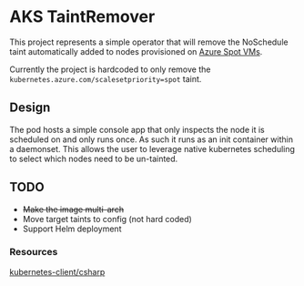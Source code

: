 # AKS TaintRemover
This project represents a simple operator that will remove the NoSchedule taint automatically added to nodes provisioned on [Azure Spot VMs](https://azure.microsoft.com/en-us/services/virtual-machines/spot/).

Currently the project is hardcoded to only remove the ```kubernetes.azure.com/scalesetpriority=spot``` taint.

## Design
The pod hosts a simple console app that only inspects the node it is scheduled on and only runs once. As such it runs as an init container within a daemonset. This allows the user to leverage native kubernetes scheduling to select which nodes need to be un-tainted.

## TODO
* ~~Make the image multi-arch~~
* Move target taints to config (not hard coded)
* Support Helm deployment

### Resources
[kubernetes-client/csharp](https://github.com/kubernetes-client/csharp)

